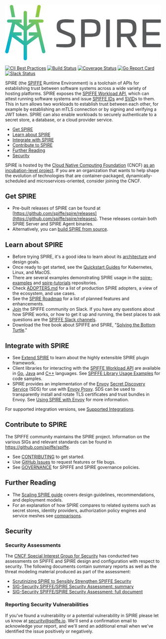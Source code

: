 ![SPIRE Logo](/doc/images/spire_logo.png)

[![CII Best Practices](https://bestpractices.coreinfrastructure.org/projects/3303/badge)](https://bestpractices.coreinfrastructure.org/projects/3303)
[![Build Status](https://travis-ci.com/spiffe/spire.svg?branch=main)](https://travis-ci.com/github/spiffe/spire)
[![Coverage Status](https://coveralls.io/repos/github/spiffe/spire/badge.svg?branch=main)](https://coveralls.io/github/spiffe/spire?branch=main)
[![Go Report Card](https://goreportcard.com/badge/github.com/spiffe/spire)](https://goreportcard.com/report/github.com/spiffe/spire)
[![Slack Status](https://slack.spiffe.io/badge.svg)](https://slack.spiffe.io)

SPIRE (the [SPIFFE](https://github.com/spiffe/spiffe) Runtime Environment) is a toolchain of APIs for establishing trust between software systems across a wide variety of hosting platforms. SPIRE exposes the [SPIFFE Workload API](https://github.com/spiffe/go-spiffe/blob/main/v2/proto/spiffe/workload/workload.proto), which can attest running software systems and issue [SPIFFE IDs](https://github.com/spiffe/spiffe/blob/master/standards/SPIFFE-ID.md) and [SVID](https://github.com/spiffe/spiffe/blob/master/standards/SPIFFE-ID.md)s to them.  This in turn allows two workloads to establish trust between each other, for example by establishing an mTLS connection or by signing and verifying a JWT token. SPIRE can also enable workloads to securely authenticate to a secret store, a database, or a cloud provider service.


- [Get SPIRE](#get-spire)
- [Learn about SPIRE](#learn-about-spire)
- [Integrate with SPIRE](#integrate-about-spire)
- [Contribute to SPIRE](#contribute-to-spire)
- [Further Reading](#further-reading)
- [Security](#security)



SPIRE is hosted by the [Cloud Native Computing Foundation](https://cncf.io) (CNCF)  [as an incubation-level project](https://www.cncf.io/blog/2020/06/22/toc-approves-spiffe-and-spire-to-incubation/). If you are an organization that wants to help shape the evolution of technologies that are container-packaged, dynamically-scheduled and microservices-oriented, consider joining the CNCF.

## Get SPIRE

- Pre-built releases of SPIRE can be found at [https://github.com/spiffe/spire/releases](https://github.com/spiffe/spire/releases). These releases contain both SPIRE Server and SPIRE Agent binaries.
- Alternatively, you can [build SPIRE from source](/CONTRIBUTING.md).

## Learn about SPIRE

- Before trying SPIRE, it's a good idea to learn about its [architecture](https://spiffe.io/spire/) and design goals.
- Once ready to get started, see the [Quickstart Guides](https://spiffe.io/spire/try/) for Kubernetes, Linux, and MacOS.
- There are several examples demonstrating SPIRE usage in the [spire-examples](https://github.com/spiffe/spire-examples) and [spire-tutorials](https://github.com/spiffe/spire-tutorials) repositories.
- Check [ADOPTERS.md](./ADOPTERS.md) for a list of production SPIRE adopters, a view of the ecosystem, and use cases.
- See the [SPIRE Roadmap](https://github.com/spiffe/spire/wiki/Roadmap) for a list of planned features and enhancements.
- [Join](https://slack.spiffe.io/) the SPIFFE community on Slack. If you have any questions about how SPIRE works, or how to get it up and running, the best places to ask questions are the [SPIFFE Slack channels](https://spiffe.slack.com).
- Download the free book about SPIFFE and SPIRE, "[Solving the Bottom Turtle](https://spiffe.io/book/)."

## Integrate with SPIRE

- See [Extend SPIRE](https://spiffe.io/spire/docs/extending/) to learn about the highly extensible SPIRE plugin framework.
- Client libraries for interacting with the [SPIFFE Workload API](https://github.com/spiffe/spiffe/blob/master/standards/SPIFFE_Workload_API.md) are available in [Go](https://github.com/spiffe/go-spiffe/tree/main/v2), [Java](https://github.com/spiffe/java-spiffe) and [C++](https://github.com/spiffe/c-spiffe) languages. See [SPIFFE Library Usage Examples](https://spiffe.io/spire/try/spiffe-library-usage-examples/) for code samples.
- SPIRE provides an implementation of the [Envoy](https://envoyproxy.io) [Secret Discovery Service](https://www.envoyproxy.io/docs/envoy/latest/configuration/security/secret) (SDS) for use with [Envoy Proxy](https://envoyproxy.io).  SDS can be used to transparently install and rotate TLS certificates and trust bundles in Envoy. See [Using SPIRE with Envoy](https://spiffe.io/spire/docs/envoy/) for more information.

For supported integration versions, see [Supported Integrations](/doc/supported_integrations.md).

## Contribute to SPIRE

The SPIFFE community maintains the SPIRE project. Information on the various SIGs and relevant standards can be found in
https://github.com/spiffe/spiffe.

- See [CONTRIBUTING](https://github.com/spiffe/spire/blob/main/CONTRIBUTING.md) to get started.
- Use [GitHub Issues](https://github.com/spiffe/spire/issues) to request features or file bugs.
- See [GOVERNANCE](https://github.com/spiffe/spiffe/blob/master/GOVERNANCE.md) for SPIFFE and SPIRE governance policies.

## Further Reading

- The [Scaling SPIRE guide](/doc/scaling_spire.md) covers design guidelines, recommendations, and deployment models.
- For an explanation of how SPIRE compares to related systems such as secret stores, identity providers, authorization policy engines and service meshes see [comparisons](https://spiffe.io/spire/comparisons/).

## Security

### Security Assessments

The [CNCF Special Interest Group for Security](https://github.com/cncf/sig-security) has conducted two assessments on SPIFFE and SPIRE design and configuration with respect to security.  The following documents contain summary reports as well as the threat modeling material produced as part of the assessment:

- [Scrutinizing SPIRE to Sensibly Strengthen SPIFFE Security](https://blog.spiffe.io/scrutinizing-spire-security-9c82ba542019)
- [SIG-Security SPIFFE/SPIRE Security Assessment: summary](https://github.com/cncf/sig-security/tree/master/assessments/projects/spiffe-spire)
- [SIG-Security SPIFFE/SPIRE Security Assessment: full document](https://github.com/cncf/sig-security/blob/master/assessments/projects/spiffe-spire/self-assessment.md)

### Reporting Security Vulnerabilities

If you've found a vulnerability or a potential vulnerability in SPIRE please let us know at security@spiffe.io. We'll send a confirmation email to acknowledge your report, and we'll send an additional email when we've identified the issue positively or negatively.

